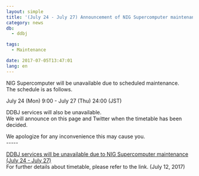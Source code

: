 ```yaml
---
layout: simple
title: '(July 24 - July 27) Announcement of NIG Supercomputer maintenance'
category: news
db:
  - ddbj

tags:
  - Maintenance

date: 2017-07-05T13:47:01
lang: en
---
```


<p>NIG Supercomputer will be unavailable due to scheduled maintenance.<br>The schedule is as follows.</p>

<p>July 24 (Mon) 9:00 - July 27 (Thu) 24:00 (JST)</p>

<p>DDBJ services will also be unavailable.<br>We will announce on this page and Twitter when the timetable has been decided.</p>

<p>We apologize for any inconvenience this may cause you.<br>-----</p>

<p><a href="/news/en/wn170712-e.html">DDBJ services will be unavailable due to NIG Supercomputer maintenance (July 24 - July 27)</a><br>For further details about timetable, please refer to the link. (July 12, 2017)</p>

